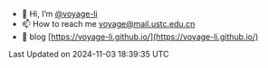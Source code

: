 - 👋 Hi, I’m [@voyage-li](https://github.com/voyage-li/)
- 📫 How to reach me [voyage@mail.ustc.edu.cn](mailto:voyage@mail.ustc.edu.cn)
- 🥤 blog [https://voyage-li.github.io/](https://voyage-li.github.io/)

<!--START_SECTION:waka-->

 Last Updated on 2024-11-03 18:39:35 UTC
<!--END_SECTION:waka-->
